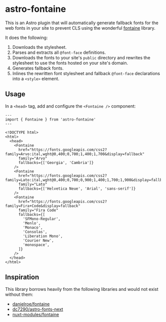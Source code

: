 # astro-fontaine

This is an Astro plugin that will automatically generate fallback fonts for the web fonts in your site to prevent CLS
using the wonderful [fontaine](https://github.com/danielroe/fontaine) library.

It does the following:

1. Downloads the stylesheet.
2. Parses and extracts all `@font-face` definitions.
3. Downloads the fonts to your site's `public` directory and rewrites the stylesheet to use the fonts hosted on your
   site's domain.
4. Generates fallback fonts.
5. Inlines the rewritten font stylesheet and fallback `@font-face` declarations
   into a `<style>` element.

## Usage

In a `<head>` tag, add and configure the `<Fontaine />` component:

```astro
---
import { Fontaine } from 'astro-fontaine'
---

<!DOCTYPE html>
<html>
  <head>
    <Fontaine
      href="https://fonts.googleapis.com/css2?family=Arvo:ital,wght@0,400;0,700;1,400;1,700&display=fallback"
      family="Arvo"
      fallbacks={['Georgia', 'Cambria']}
    />
    <Fontaine
      href="https://fonts.googleapis.com/css2?family=Lato:ital,wght@0,400;0,700;0,900;1,400;1,700;1,900&display=fallback"
      family="Lato"
      fallbacks={['Helvetica Neue', 'Arial', 'sans-serif']}
    />
    <Fontaine
      href="https://fonts.googleapis.com/css2?family=Fira+Code&display=fallback"
      family="Fira Code"
      fallbacks={[
        'SFMono-Regular',
        'Menlo',
        'Monaco',
        'Consolas',
        'Liberation Mono',
        'Courier New',
        'monospace',
      ]}
    />
  </head>
</html>
```

## Inspiration

This library borrows heavily from the following libraries and would not exist without them:

* [danielroe/fontaine](https://github.com/danielroe/fontaine)
* [dc7290/astro-fonts-next](https://github.com/dc7290/astro-fonts-next)
* [nuxt-modules/fontaine](https://github.com/nuxt-modules/fontaine)
